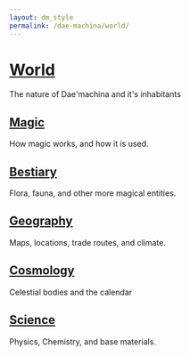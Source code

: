 ```yaml
---
layout: dm_style
permalink: /dae-machina/world/
---
```


# [World](./world)

The nature of Dae'machina and it's inhabitants

## [Magic](./world/magic)

How magic works, and how it is used.

## [Bestiary](./world/bestiary/)

Flora, fauna, and other more magical entities.
 
## [Geography](./world/geography)

Maps, locations, trade routes, and climate.

## [Cosmology](./world/cosmology/cosmology)

Celestial bodies and the calendar

## [Science](./world/science)

Physics, Chemistry, and base materials.